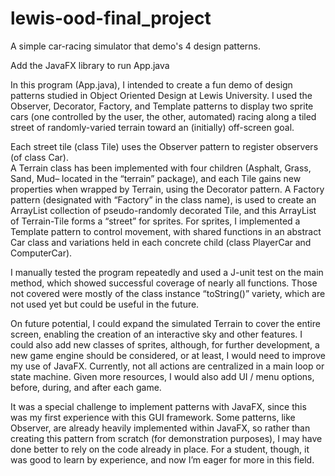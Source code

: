 # lewis-ood-final_project
A simple car-racing simulator that demo's 4 design patterns.

Add the JavaFX library to run App.java 

In this program (App.java), I intended to create a fun demo of design patterns 
studied in Object Oriented Design at Lewis University.  I used the Observer, Decorator, 
Factory, and Template patterns to display two sprite cars (one controlled by 
the user, the other, automated) racing along a tiled street of randomly-varied terrain 
toward an (initially) off-screen goal.  

Each street tile (class Tile) uses the Observer pattern to register observers (of class Car).  
A Terrain class has been implemented with four children (Asphalt, Grass, Sand, Mud– located in 
the “terrain” package), and each Tile gains new properties when wrapped by Terrain, 
using the Decorator pattern.  A Factory pattern (designated with “Factory” in the class name), 
is used to create an ArrayList collection of pseudo-randomly decorated Tile, and this ArrayList 
of Terrain-Tile forms a “street” for sprites.  For sprites, I implemented a Template pattern 
to control movement, with shared functions in an abstract Car class and variations held 
in each concrete child (class PlayerCar and ComputerCar). 

I manually tested the program repeatedly and used a J-unit test on the main method, which 
showed successful coverage of nearly all functions.  Those not covered were mostly of the class 
instance “toString()” variety, which are not used yet but could be useful in the future.  

On future potential, I could expand the simulated Terrain to cover the entire screen, enabling 
the creation of an interactive sky and other features.  I could also add new classes of sprites, 
although, for further development, a new game engine should be considered, or at least, I would 
need to improve my use of JavaFX.  Currently, not all actions are centralized in a main loop or 
state machine.  Given more resources, I would also add UI / menu options, before, during, 
and after each game.  

It was a special challenge to implement patterns with JavaFX, since this was my first experience 
with this GUI framework.  Some patterns, like Observer, are already heavily implemented 
within JavaFX, so rather than creating this pattern from scratch (for demonstration purposes), 
I may have done better to rely on the code already in place.  For a student, though, it was good 
to learn by experience, and now I’m eager for more in this field.
